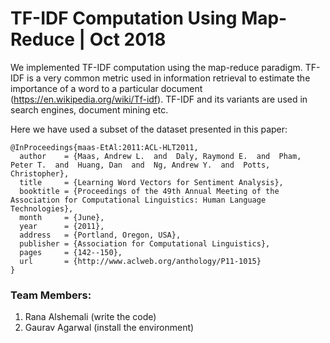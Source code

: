 # TF-IDF Computation Using Map-Reduce | Oct 2018
We implemented TF-IDF computation using the map-reduce paradigm. TF-IDF is a very common metric used in information retrieval to estimate the importance of a word to a particular document (https://en.wikipedia.org/wiki/Tf-idf). TF-IDF and its variants are used in search engines, document mining etc.
 

Here we have used a subset of the dataset presented in this paper:
```
@InProceedings{maas-EtAl:2011:ACL-HLT2011,
  author    = {Maas, Andrew L.  and  Daly, Raymond E.  and  Pham, Peter T.  and  Huang, Dan  and  Ng, Andrew Y.  and  Potts, Christopher},
  title     = {Learning Word Vectors for Sentiment Analysis},
  booktitle = {Proceedings of the 49th Annual Meeting of the Association for Computational Linguistics: Human Language Technologies},
  month     = {June},
  year      = {2011},
  address   = {Portland, Oregon, USA},
  publisher = {Association for Computational Linguistics},
  pages     = {142--150},
  url       = {http://www.aclweb.org/anthology/P11-1015}
}
```

### Team Members: 
1. Rana Alshemali (write the code)
2. Gaurav Agarwal (install the environment)

